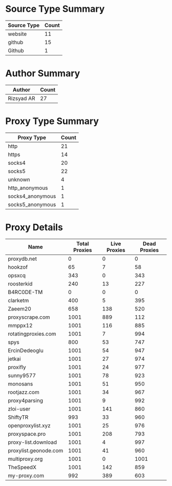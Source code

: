 # Source Type Summary

| Source Type | Count |
|-------------|-------|
| website | 11 |
| github | 15 |
| Github | 1 |


# Author Summary

| Author | Count |
|--------|-------|
| Rizsyad AR | 27 |


# Proxy Type Summary

| Proxy Type | Count |
|------------|-------|
| http | 21 |
| https | 14 |
| socks4 | 20 |
| socks5 | 22 |
| unknown | 4 |
| http_anonymous | 1 |
| socks4_anonymous | 1 |
| socks5_anonymous | 1 |


# Proxy Details

| Name | Total Proxies | Live Proxies | Dead Proxies |
|------|---------------|--------------|---------------|
| proxydb.net | 0 | 0 | 0 |
| hookzof | 65 | 7 | 58 |
| opsxcq | 343 | 0 | 343 |
| roosterkid | 240 | 13 | 227 |
| B4RC0DE-TM | 0 | 0 | 0 |
| clarketm | 400 | 5 | 395 |
| Zaeem20 | 658 | 138 | 520 |
| proxyscrape.com | 1001 | 889 | 112 |
| mmppx12 | 1001 | 116 | 885 |
| rotatingproxies.com | 1001 | 7 | 994 |
| spys | 800 | 53 | 747 |
| ErcinDedeoglu | 1001 | 54 | 947 |
| jetkai | 1001 | 27 | 974 |
| proxifly | 1001 | 24 | 977 |
| sunny9577 | 1001 | 78 | 923 |
| monosans | 1001 | 51 | 950 |
| rootjazz.com | 1001 | 34 | 967 |
| proxy4parsing | 1001 | 9 | 992 |
| zloi-user | 1001 | 141 | 860 |
| ShiftyTR | 993 | 33 | 960 |
| openproxylist.xyz | 1001 | 25 | 976 |
| proxyspace.pro | 1001 | 208 | 793 |
| proxy-list.download | 1001 | 4 | 997 |
| proxylist.geonode.com | 1001 | 41 | 960 |
| multiproxy.org | 1001 | 0 | 1001 |
| TheSpeedX | 1001 | 142 | 859 |
| my-proxy.com | 992 | 389 | 603 |
